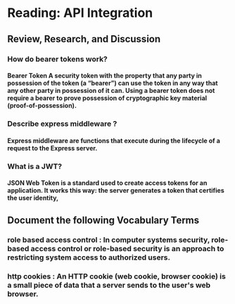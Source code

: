 # Reading: API Integration
## Review, Research, and Discussion

### How do bearer tokens work?
#### Bearer Token A security token with the property that any party in possession of the token (a “bearer”) can use the token in any way that any other party in possession of it can. Using a bearer token does not require a bearer to prove possession of cryptographic key material (proof-of-possession).
### Describe express middleware ?
#### Express middleware are functions that execute during the lifecycle of a request to the Express server.
### What is a JWT? 
#### JSON Web Token is a standard used to create access tokens for an application. It works this way: the server generates a token that certifies the user identity, 


## Document the following Vocabulary Terms
### role based access control : In computer systems security, role-based access control or role-based security is an approach to restricting system access to authorized users.
### http cookies : An HTTP cookie (web cookie, browser cookie) is a small piece of data that a server sends to the user's web browser.
